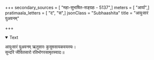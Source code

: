 +++
secondary_sources = [ "महा-सुभाषित-सङ्ग्रहः - 5137",]
meters = [ "आर्या",]
pratimaala_letters = [ "द", "स",]
jsonClass = "Subhaashita"
title = "आयुःसारं युअवनम्"

+++

<details open><summary>Text</summary>

आयुःसारं युअवनम् ऋतुसारः कुसुमसायकवयस्यः।  
सुन्दरि जीवितसारो रतिभोगरसामृतस्वादः॥
</details>

